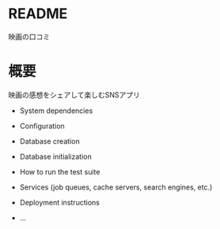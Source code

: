 # README

映画の口コミ

<h1>概要</h1>
映画の感想をシェアして楽しむSNSアプリ


* System dependencies

* Configuration

* Database creation

* Database initialization

* How to run the test suite

* Services (job queues, cache servers, search engines, etc.)

* Deployment instructions

* ...
